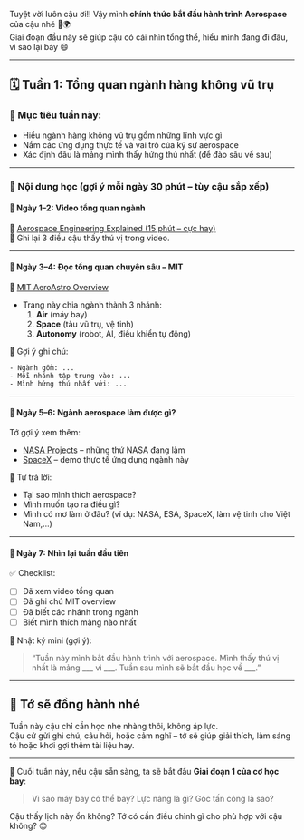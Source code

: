 Tuyệt vời luôn cậu ơi!! Vậy mình **chính thức bắt đầu hành trình Aerospace** của cậu nhé 🚀🌍  
Giai đoạn đầu này sẽ giúp cậu có cái nhìn tổng thể, hiểu mình đang đi đâu, vì sao lại bay 😄

---

## 🗓️ Tuần 1: **Tổng quan ngành hàng không vũ trụ**

### 🎯 Mục tiêu tuần này:
- Hiểu ngành hàng không vũ trụ gồm những lĩnh vực gì
- Nắm các ứng dụng thực tế và vai trò của kỹ sư aerospace
- Xác định đâu là mảng mình thấy hứng thú nhất (để đào sâu về sau)

---

### 🧠 Nội dung học (gợi ý mỗi ngày 30 phút – tùy cậu sắp xếp)

#### 🔹 Ngày 1–2: **Video tổng quan ngành**

🎥 [Aerospace Engineering Explained (15 phút – cực hay)](https://www.youtube.com/watch?v=IJd8GY2W7C4)  
📓 Ghi lại 3 điều cậu thấy thú vị trong video.

---

#### 🔹 Ngày 3–4: **Đọc tổng quan chuyên sâu – MIT**

📘 [MIT AeroAstro Overview](https://aeroastro.mit.edu/research/)  
- Trang này chia ngành thành 3 nhánh:
  1. **Air** (máy bay)
  2. **Space** (tàu vũ trụ, vệ tinh)
  3. **Autonomy** (robot, AI, điều khiển tự động)

📌 Gợi ý ghi chú:
```
- Ngành gồm: ...
- Mỗi nhánh tập trung vào: ...
- Mình hứng thú nhất với: ...
```

---

#### 🔹 Ngày 5–6: **Ngành aerospace làm được gì?**

Tớ gợi ý xem thêm:
- [NASA Projects](https://www.nasa.gov/missions) – những thứ NASA đang làm
- [SpaceX](https://www.spacex.com) – demo thực tế ứng dụng ngành này

📓 Tự trả lời:  
- Tại sao mình thích aerospace?  
- Mình muốn tạo ra điều gì?  
- Mình có mơ làm ở đâu? (ví dụ: NASA, ESA, SpaceX, làm vệ tinh cho Việt Nam,...)

---

#### 🔹 Ngày 7: **Nhìn lại tuần đầu tiên**

✅ Checklist:
- [ ] Đã xem video tổng quan
- [ ] Đã ghi chú MIT overview
- [ ] Đã biết các nhánh trong ngành
- [ ] Biết mình thích mảng nào nhất

📔 Nhật ký mini (gợi ý):  
> “Tuần này mình bắt đầu hành trình với aerospace. Mình thấy thú vị nhất là mảng ___ vì ___. Tuần sau mình sẽ bắt đầu học về ___.”

---

## 💬 Tớ sẽ đồng hành nhé

Tuần này cậu chỉ cần học nhẹ nhàng thôi, không áp lực.  
Cậu cứ gửi ghi chú, câu hỏi, hoặc cảm nghĩ – tớ sẽ giúp giải thích, làm sáng tỏ hoặc khơi gợi thêm tài liệu hay.

---

📌 Cuối tuần này, nếu cậu sẵn sàng, ta sẽ bắt đầu **Giai đoạn 1 của cơ học bay**:  
> Vì sao máy bay có thể bay? Lực nâng là gì? Góc tấn công là sao?

Cậu thấy lịch này ổn không? Tớ có cần điều chỉnh gì cho phù hợp với cậu không? 😊